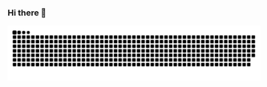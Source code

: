 ### Hi there 👋

<div align="center">
  <img  src="https://github.com/hemanthchowdary1/hemanthchowdary1/blob/main/grid-snake.svg"
       alt="snake" /></a>
</div>
